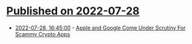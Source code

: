 # [Published on 2022-07-28](index.md)

* [2022-07-28, 16:45:00](https://apple.slashdot.org/story/22/07/28/1643203/apple-and-google-come-under-scrutiny-for-scammy-crypto-apps?utm_source=rss1.0mainlinkanon&utm_medium=feed) - [Apple and Google Come Under Scrutiny For Scammy Crypto Apps](https://apple.slashdot.org/story/22/07/28/1643203/apple-and-google-come-under-scrutiny-for-scammy-crypto-apps?utm_source=rss1.0mainlinkanon&utm_medium=feed)
